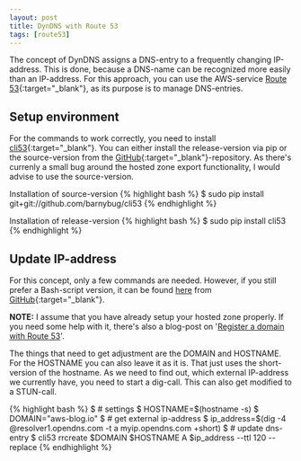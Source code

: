 ```yaml
---
layout: post
title: DynDNS with Route 53
tags: [route53]
---
```


The concept of DynDNS assigns a DNS-entry to a frequently changing IP-address. This is done, because a DNS-name can be recognized more easily than an IP-address. For this approach, you can use the AWS-service [Route 53](http://aws.amazon.com/route53/){:target="_blank"}, as its purpose is to manage DNS-entries.

## Setup environment

For the commands to work correctly, you need to install [cli53](https://github.com/barnybug/cli53){:target="_blank"}. You can either install the release-version via pip or the source-version from the [GitHub](https://github.com){:target="_blank"}-repository. As there's currenly a small bug around the hosted zone export functionality, I would advise to use the source-version.

Installation of source-version
{% highlight bash %}
$ sudo pip install git+git://github.com/barnybug/cli53
{% endhighlight %}

Installation of release-version
{% highlight bash %}
$ sudo pip install cli53
{% endhighlight %}

## Update IP-address

For this concept, only a few commands are needed. However, if you still prefer a Bash-script version, it can be found [here](https://github.com/fschaeffler/aws-blog.io/blob/master/downloads/dyndns-r53.sh) from [GitHub](https://github.com){:target="_blank"}.

**NOTE:** I assume that you have already setup your hosted zone properly. If you need some help with it, there's also a blog-post on '[Register a domain with Route 53](/2015/register-domain-route53/)'.

The things that need to get adjustment are the DOMAIN and HOSTNAME. For the HOSTNAME you can also leave it as it is. That just uses the short-version of the hostname. As we need to find out, which external IP-address we currently have, you need to start a dig-call. This can also get modified to a STUN-call.

{% highlight bash %}
$ # settings
$ HOSTNAME=$(hostname -s)
$ DOMAIN="aws-blog.io"
$ # get external ip-address
$ ip_address=$(dig -4 @resolver1.opendns.com -t a myip.opendns.com +short)
$ # update dns-entry
$ cli53 rrcreate $DOMAIN $HOSTNAME A $ip_address --ttl 120 --replace
{% endhighlight %}
